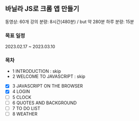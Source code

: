 ## 바닐라 JS로 크롬 앱 만들기

동영상: 60개
강의 분량: 8시간(480분) / but 약 280분
하루 분량: 15분

### 목표 일정

2023.02.17 ~ 2023.03.10

### 목차

- 1 INTRODUCTION : skip
- 2 WELCOME TO JAVASCRIPT : skip
- [x] 3 JAVASCRIPT ON THE BROWSER
- [x] 4 LOGIN
- [ ] 5 CLOCK
- [ ] 6 QUOTES AND BACKGROUND
- [ ] 7 TO DO LIST
- [ ] 8 WEATHER

